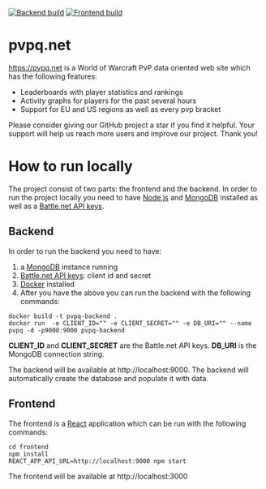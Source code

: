 [![Backend build](https://github.com/Sammers21/pvpqnet/actions/workflows/backend-build.yml/badge.svg)](https://github.com/Sammers21/pvpqnet/actions/workflows/backend-build.yml)
[![Frontend build](https://github.com/Sammers21/pvpqnet/actions/workflows/frontend-build.yml/badge.svg)](https://github.com/Sammers21/pvpqnet/actions/workflows/frontend-build.yml)
# pvpq.net
https://pvpq.net is a World of Warcraft PvP data oriented web site which has the following features:
* Leaderboards with player statistics and rankings
* Activity graphs for players for the past several hours
* Support for EU and US regions as well as every pvp bracket
  

Please consider giving our GitHub project a star if you find it helpful. Your support will help us reach more users and improve our project. Thank you!

# How to run locally
The project consist of two parts: the frontend and the backend.
In order to run the project locally you need to have [Node.js](https://nodejs.org/en/) and [MongoDB](https://www.mongodb.com/) installed as well as a [Battle.net API keys](https://dev.battle.net/).

## Backend
In order to run the backend you need to have:
1. a [MongoDB](https://www.mongodb.com/) instance running
2. [Battle.net API keys](https://dev.battle.net/): client id and secret
3. [Docker](https://www.docker.com/) installed
4. After you have the above you can run the backend with the following commands:
```
docker build -t pvpq-backend .
docker run  -e CLIENT_ID="" -e CLIENT_SECRET="" -e DB_URI="" --name pvpq -d -p9000:9000 pvpq-backend
```
**CLIENT_ID** and **CLIENT_SECRET** are the Battle.net API keys. **DB_URI** is the MongoDB connection string.

The backend will be available at http://localhost:9000. The backend will automatically create the database and populate it with data.

## Frontend
The frontend is a [React](https://reactjs.org/) application which can be run with the following commands:
```
cd frontend
npm install
REACT_APP_API_URL=http://localhost:9000 npm start
```
The frontend will be available at http://localhost:3000
